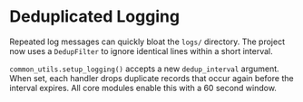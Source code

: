 # Deduplicated Logging

Repeated log messages can quickly bloat the `logs/` directory. The project now
uses a `DedupFilter` to ignore identical lines within a short interval.

`common_utils.setup_logging()` accepts a new `dedup_interval` argument. When
set, each handler drops duplicate records that occur again before the interval
expires. All core modules enable this with a 60 second window.
